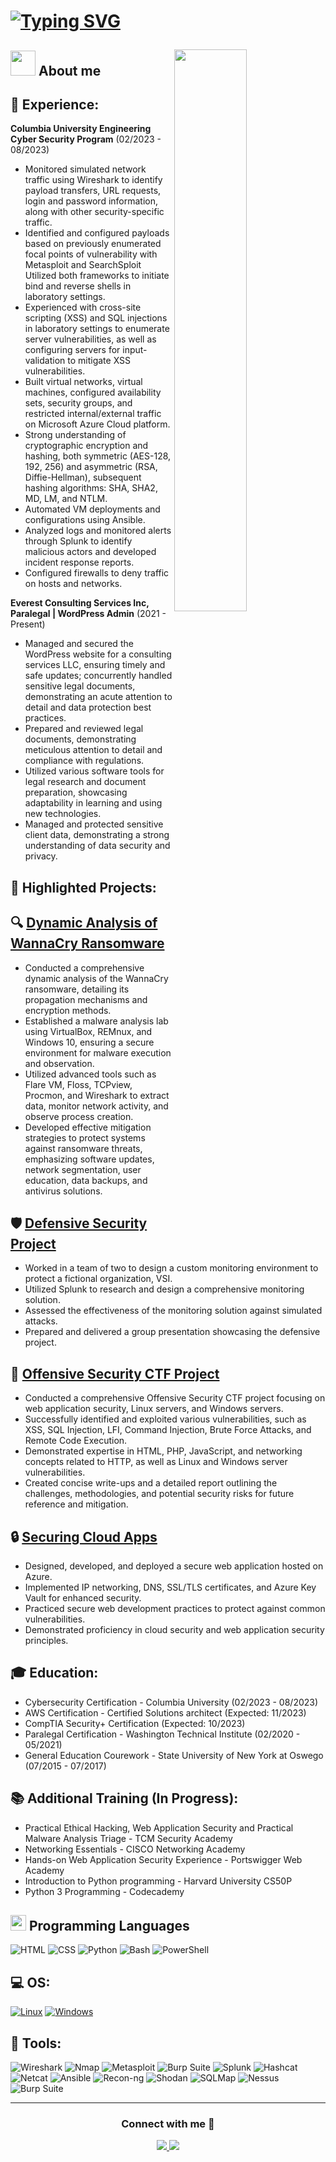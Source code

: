 <h1 align="center

<p align="center">
  <a href="https://github.com/Lodoelama">
    <img src="https://readme-typing-svg.herokuapp.com?font=Fira+Code&weight=100&size=25&pause=1&color=3CC500&background=000000&multiline=true&width=900&height=185&lines=Hello;Welcome+to+my+GitHub+Portfolio" alt="Typing SVG" />
  </a>
</p>








<img src="https://media.tenor.com/zzntm2_9B3gAAAAC/hacker.gif" width="48%" align="right">




## <img src="https://github.com/7oSkaaa/7oSkaaa/blob/main/Images/about_me.gif?raw=true" width="40px"> About me









## 💼 **Experience**:

**Columbia University Engineering Cyber Security Program** (02/2023 - 08/2023)
- Monitored simulated network traffic using Wireshark to identify payload transfers, URL requests, login and password information, along with other security-specific traffic.
- Identified and configured payloads based on previously enumerated focal points of vulnerability with Metasploit and SearchSploit Utilized both frameworks to initiate bind and reverse shells in laboratory settings.
- Experienced with cross-site scripting (XSS) and SQL injections in laboratory settings to enumerate server vulnerabilities, as well as configuring servers for input-validation to mitigate XSS vulnerabilities.
- Built virtual networks, virtual machines, configured availability sets, security groups, and restricted internal/external traffic on Microsoft Azure Cloud platform. 
- Strong understanding of cryptographic encryption and hashing, both symmetric (AES-128, 192, 256) and asymmetric (RSA, Diffie-Hellman), subsequent hashing algorithms: SHA, SHA2, MD, LM, and NTLM.
- Automated VM deployments and configurations using Ansible.
- Analyzed logs and monitored alerts through Splunk to identify malicious actors and developed incident response reports.
- Configured firewalls to deny traffic on hosts and networks.

**Everest Consulting Services Inc, Paralegal | WordPress Admin** (2021 - Present)
- Managed and secured the WordPress website for a consulting services LLC, ensuring timely and safe updates; concurrently handled sensitive legal documents, demonstrating an acute attention to detail and data protection best practices.
- Prepared and reviewed legal documents, demonstrating meticulous attention to detail and compliance with regulations.
- Utilized various software tools for legal research and document preparation, showcasing adaptability in learning and using new technologies.
- Managed and protected sensitive client data, demonstrating a strong understanding of data security and privacy.


## 🔧 Highlighted Projects:
## 🔍 [Dynamic Analysis of WannaCry Ransomware](https://github.com/Lodoelama/Dynamic-Analysis-of-Wannacry-Ransomware)
- Conducted a comprehensive dynamic analysis of the WannaCry ransomware, detailing its propagation mechanisms and encryption methods.
- Established a malware analysis lab using VirtualBox, REMnux, and Windows 10, ensuring a secure environment for malware execution and observation.
- Utilized advanced tools such as Flare VM, Floss, TCPview, Procmon, and Wireshark to extract data, monitor network activity, and observe process creation.
- Developed effective mitigation strategies to protect systems against ransomware threats, emphasizing software updates, network segmentation, user education, data backups, and antivirus solutions.

## 🛡️ [Defensive Security Project](https://github.com/Lodoelama/Defensive-Security-Project)
- Worked in a team of two to design a custom monitoring environment to protect a fictional organization, VSI.
- Utilized Splunk to research and design a comprehensive monitoring solution.
- Assessed the effectiveness of the monitoring solution against simulated attacks.
- Prepared and delivered a group presentation showcasing the defensive project.

## 🎯 [Offensive Security CTF Project](https://github.com/Lodoelama/Offensive-Security-CTF-Project/tree/main)
- Conducted a comprehensive Offensive Security CTF project focusing on web application security, Linux servers, and Windows servers.
- Successfully identified and exploited various vulnerabilities, such as XSS, SQL Injection, LFI, Command Injection, Brute Force Attacks, and Remote Code Execution.
- Demonstrated expertise in HTML, PHP, JavaScript, and networking concepts related to HTTP, as well as Linux and Windows server vulnerabilities.
- Created concise write-ups and a detailed report outlining the challenges, methodologies, and potential security risks for future reference and mitigation.

## 🔒 [Securing Cloud Apps](https://github.com/Lodoelama/Securing-Cloud-Apps/tree/main)
- Designed, developed, and deployed a secure web application hosted on Azure.
- Implemented IP networking, DNS, SSL/TLS certificates, and Azure Key Vault for enhanced security.
- Practiced secure web development practices to protect against common vulnerabilities.
- Demonstrated proficiency in cloud security and web application security principles.

## 🎓 Education:

- Cybersecurity Certification - Columbia University (02/2023 - 08/2023)
- AWS Certification - Certified Solutions architect (Expected: 11/2023)
- CompTIA Security+ Certification (Expected: 10/2023)
- Paralegal Certification - Washington Technical Institute (02/2020 - 05/2021)
- General Education Courework - State University of New York at Oswego (07/2015 - 07/2017)

## 📚 Additional Training (In Progress):

- Practical Ethical Hacking, Web Application Security and Practical Malware Analysis Triage - TCM Security Academy
- Networking Essentials - CISCO Networking Academy
- Hands-on Web Application Security Experience - Portswigger Web Academy
- Introduction to Python programming - Harvard University CS50P
- Python 3 Programming - Codecademy


## <img src="https://media2.giphy.com/media/QssGEmpkyEOhBCb7e1/giphy.gif?cid=ecf05e47a0n3gi1bfqntqmob8g9aid1oyj2wr3ds3mg700bl&rid=giphy.gif" width ="25"><b> Programming Languages</b>
![HTML](https://img.shields.io/badge/-HTML-E34F26?style=for-the-badge&logo=html5&logoColor=white)
![CSS](https://img.shields.io/badge/-CSS-1572B6?style=for-the-badge&logo=css3&logoColor=white)
![Python](https://img.shields.io/badge/-Python-3776AB?style=for-the-badge&logo=python&logoColor=white)
![Bash](https://img.shields.io/badge/-Bash-4EAA25?style=for-the-badge&logo=gnu-bash&logoColor=white)
![PowerShell](https://img.shields.io/badge/-PowerShell-5391FE?style=for-the-badge&logo=powershell&logoColor=white)

## 💻 **OS**:
[![Linux](https://img.shields.io/badge/linux-black?style=for-the-badge&logo=Linux)](https://github.com/wervlad)
[![Windows](https://img.shields.io/badge/Windows-black?style=for-the-badge&logo=Windows)](https://github.com/wervlad)

## 🧰 **Tools**:

![Wireshark](https://img.shields.io/badge/-Wireshark-1679A7?style=for-the-badge&logo=wireshark&logoColor=white)
![Nmap](https://img.shields.io/badge/-Nmap-0779A7?style=for-the-badge&logo=nmap&logoColor=white)
![Metasploit](https://img.shields.io/badge/-Metasploit-EE3333?style=for-the-badge&logo=metasploit&logoColor=white)
![Burp Suite](https://img.shields.io/badge/-Burp%20Suite-FF6400?style=for-the-badge&logo=burp%20suite&logoColor=white)
![Splunk](https://img.shields.io/badge/-Splunk-8A2BE2?style=for-the-badge&logo=appveyor&logoColor=white)
![Hashcat](https://img.shields.io/badge/-Hashcat-9370DB?style=for-the-badge&logo=appveyor&logoColor=white)
![Netcat](https://img.shields.io/badge/-Netcat-00FFFF?style=for-the-badge&logo=appveyor&logoColor=white)
![Ansible](https://img.shields.io/badge/-Ansible-EE0000?style=for-the-badge&logo=ansible&logoColor=white)
![Recon-ng](https://img.shields.io/badge/-Recon--ng-222222?style=for-the-badge&logo=appveyor&logoColor=white)
![Shodan](https://img.shields.io/badge/-Shodan-FF0000?style=for-the-badge&logo=shodan&logoColor=white)
![SQLMap](https://img.shields.io/badge/-SQLMap-EE3333?style=for-the-badge&logo=shodan&logoColor=white)
![Nessus](https://img.shields.io/badge/-Nessus-FF6400?style=for-the-badge&logo=burp%20suite&logoColor=white)
![Burp Suite](https://img.shields.io/badge/-Autopsy-9370DB?style=for-the-badge&logo=burp%20suite&logoColor=white)


---

<h3 align="center">Connect with me 🤝 </h3>

<p align="center">
  <a href="https://www.linkedin.com/in/lodoelama/">
    <img src="https://img.icons8.com/doodle/40/000000/linkedin--v2.png">
  </a>
  <a href="mailto:lodoelama@gmail.com">
    <img src="https://img.icons8.com/doodle/40/000000/gmail-new.png">
  </a>
</p>
